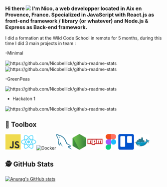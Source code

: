 ### Hi there <img src="https://raw.githubusercontent.com/MartinHeinz/MartinHeinz/master/wave.gif" width="30px"> I'm Nico, a web developper located in Aix en Provence, France. Specialized in JavaScript with React.js as front-end framework / library (or whatever) and Node.js & Express as Back-end framework.
I did a formation at the Wild Code School in remote for 5 months, during this time I did 3 main projects in team :

-Minimal

<img align="center" src="https://github-readme-stats.vercel.app/api/pin/?username=Nicobellick&repo=Minimal-front&hide_border=true&line_height=27&title_color=d6be35&text_color=ffffff&icon_color=d6be35&bg_color=1d1f21" alt="https://github.com/Nicobellick/github-readme-stats"><img align="center" src="https://github-readme-stats.vercel.app/api/pin/?username=Nicobellick&repo=Minimal-back&hide_border=true&line_height=27&title_color=d6be35&text_color=ffffff&icon_color=d6be35&bg_color=1d1f21" alt="https://github.com/Nicobellick/github-readme-stats">

-GreenPeas

<img align="center" src="https://github-readme-stats.vercel.app/api/pin/?username=Nicobellick&repo=Greenpeas&hide_border=true&line_height=27&title_color=d6be35&text_color=ffffff&icon_color=d6be35&bg_color=1d1f21" alt="https://github.com/Nicobellick/github-readme-stats">

- Hackaton 1

<img align="center" src="https://github-readme-stats.vercel.app/api/pin/?username=Nicobellick&repo=Hackaton1&hide_border=true&line_height=27&title_color=d6be35&text_color=ffffff&icon_color=d6be35&bg_color=1d1f21" alt="https://github.com/Nicobellick/github-readme-stats">



🧰 Toolbox
---
<img src="https://github.com/devicons/devicon/blob/master/icons/javascript/javascript-original.svg" alt="Javascript" width="50" height="50"/><img src="https://github.com/devicons/devicon/blob/master/icons/react/react-original.svg" alt="React" width="50" height="50"/><img src="https://cdn.worldvectorlogo.com/logos/unity-technologies-logo.svg" alt="Docker" width="50" height="50"/><img src="https://github.com/devicons/devicon/blob/master/icons/mysql/mysql-original.svg" alt="MySQL" width="50" height="50"/><img src="https://github.com/devicons/devicon/blob/master/icons/nodejs/nodejs-original.svg" alt="NodeJS" width="50" height="50"/><img src="https://github.com/devicons/devicon/blob/master/icons/npm/npm-original-wordmark.svg" alt="NPM" width="50" height="50"/><img src="https://github.com/devicons/devicon/blob/master/icons/figma/figma-original.svg" alt="Figma" width="50" height="50"/><img src="https://github.com/devicons/devicon/blob/master/icons/trello/trello-plain.svg" alt="Trello" width="50" height="50"/><img src="https://github.com/devicons/devicon/blob/master/icons/docker/docker-original.svg" alt="Docker" width="50" height="50"/>


🕵️ GitHub Stats
---

[![Anurag's GitHub stats](https://github-readme-stats.vercel.app/api?username=Nicobellick&theme=onedark)](https://github.com/anuraghazra/github-readme-stats)
